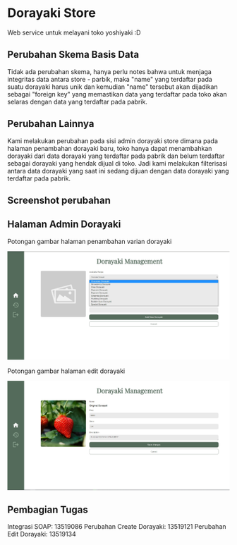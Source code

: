 # Dorayaki Store

Web service untuk melayani toko yoshiyaki :D

## Perubahan Skema Basis Data

Tidak ada perubahan skema, hanya perlu notes bahwa untuk menjaga integritas data antara store - parbik, maka "name" yang terdaftar pada suatu dorayaki harus unik dan kemudian "name" tersebut akan dijadikan sebagai "foreign key" yang memastikan data yang terdaftar pada toko akan selaras dengan data yang terdaftar pada pabrik.

## Perubahan Lainnya

Kami melakukan perubahan pada sisi admin dorayaki store dimana pada halaman penambahan dorayaki baru, toko hanya dapat menambahkan dorayaki dari data dorayaki yang terdaftar pada pabrik dan belum terdaftar sebagai dorayaki yang hendak dijual di toko. Jadi kami melakukan filterisasi antara data dorayaki yang saat ini sedang dijuan dengan data dorayaki yang terdaftar pada pabrik.

## Screenshot perubahan

## Halaman Admin Dorayaki

Potongan gambar halaman penambahan varian dorayaki

![Halaman Tambah Dorayaki](./public/changes/1.jpg)

Potongan gambar halaman edit dorayaki

![Halaman Edit Dorayaki](./public/changes/2.jpg)

## Pembagian Tugas

Integrasi SOAP: 13519086
Perubahan Create Dorayaki: 13519121
Perubahan Edit Dorayaki: 13519134